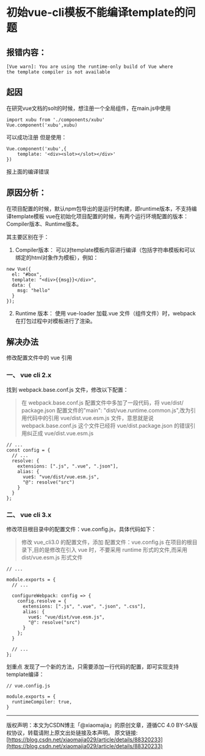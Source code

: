# 初始vue-cli模板不能编译template的问题

## 报错内容：
```
[Vue warn]: You are using the runtime-only build of Vue where
the template compiler is not available
```

## 起因
在研究vue文档的solt的时候，想注册一个全局组件，在main.js中使用
```
import xubu from './components/xubu'
Vue.component('xubu',xubu)
```
可以成功注册
但是使用：
```
Vue.component('xubu',{
    template: '<div><slot></slot></div>'
})
```
报上面的编译错误

## 原因分析：
在项目配置的时候，默认npm包导出的是运行时构建，即runtime版本，不支持编译template模板
vue在初始化项目配置的时候，有两个运行环境配置的版本：Compiler版本、Runtime版本。

其主要区别在于：
1. Compiler版本：
可以对template模板内容进行编译（包括字符串模板和可以绑定的html对象作为模板），例如：
```
new Vue({
  el: "#box",
  template: "<div>{{msg}}</div>",
  data: {
    msg: "hello"
  }
});
```
2. Runtime 版本：
使用 vue-loader 加载.vue 文件（组件文件）时，webpack 在打包过程中对模板进行了渲染。

## 解决办法
修改配置文件中的 vue 引用

### 一、 vue cli 2.x
找到 webpack.base.conf.js 文件，修改以下配置：


>在 webpack.base.conf.js 配置文件中多加了一段代码，将 vue/dist/ package.json 配置文件的"main": "dist/vue.runtime.common.js",改为引用代码中的引用 vue/dist.vue.esm.js 文件，意思就是说 webpack.base.conf.js 这个文件已经将 vue/dist.package.json 的错误引用纠正成 vue/dist.vue.esm.js


```
// ...
const config = {
  // ...
  resolve: {
    extensions: [".js", ".vue", ".json"],
    alias: {
      vue$: "vue/dist/vue.esm.js",
      "@": resolve("src")
    }
  }
};
```

### 二、 vue cli 3.x
修改项目根目录中的配置文件：vue.config.js，具体代码如下：


>修改 vue_cli3.0 的配置文件，添加 配置文件：vue.config.js 在项目的根目录下,目的是修改在引入 vue 时，不要采用 runtime 形式的文件,而采用 dist/vue.esm.js 形式文件


```
// ...
 
module.exports = {
  // ...
 
  configureWebpack: config => {
    config.resolve = {
      extensions: [".js", ".vue", ".json", ".css"],
      alias: {
        vue$: "vue/dist/vue.esm.js",
        "@": resolve("src")
      }
    };
  }
 
  // ...
};
```

划重点
发现了一个新的方法，只需要添加一行代码的配置，即可实现支持template编译：
```
// vue.config.js
 
module.exports = {
  runtimeCompiler: true,
}
```


-----------

版权声明：本文为CSDN博主「@xiaomajia」的原创文章，遵循CC 4.0 BY-SA版权协议，转载请附上原文出处链接及本声明。
原文链接:[https://blog.csdn.net/xiaomajia029/article/details/88320233](https://blog.csdn.net/xiaomajia029/article/details/88320233)
